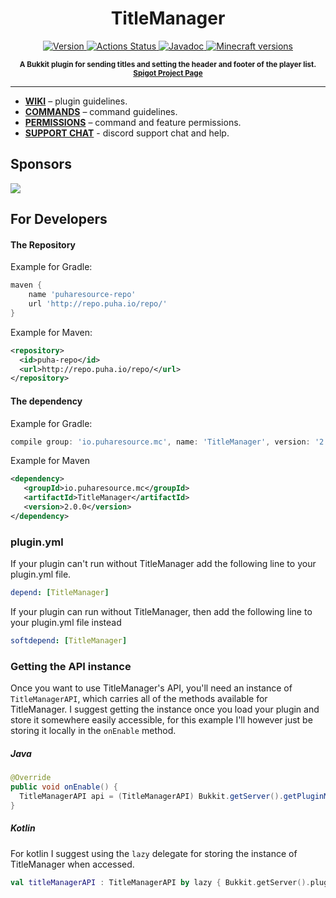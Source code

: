 <h1 align="center">
    TitleManager
</h1>

<p align="center">
    <a href="https://www.spigotmc.org/resources/titlemanager.1049">
        <img src="https://img.shields.io/badge/Version-2.1.7-green"
             alt="Version">
    </a>
    <a href="https://github.com/Puharesource/TitleManager/actions">
        <img src="https://github.com/Puharesource/TitleManager/workflows/Java%20CI/badge.svg"
             alt="Actions Status">
    </a>
    <a href="https://tarkan.dev/javadoc/titlemanager/">
        <img src="https://img.shields.io/badge/JavaDoc-2.1-blue.svg"
             alt="Javadoc">
    </a>
    <a href="https://www.spigotmc.org/resources/titlemanager.1049/updates">
        <img src="https://img.shields.io/badge/Minecraft-1.7%20--%201.15.2-blue"
             alt="Minecraft versions">
    </a>
</p>

<p align="center"><sup><strong>A Bukkit plugin for sending titles and setting the header and footer of the player list. <a href="https://www.spigotmc.org/resources/titlemanager.1049/">Spigot Project Page</a></strong></sup></p>

---

* **[WIKI](https://github.com/Puharesource/TitleManager/wiki)** – plugin guidelines.
* **[COMMANDS](https://github.com/Puharesource/TitleManager/wiki/commands)** – command guidelines.
* **[PERMISSIONS](https://github.com/Puharesource/TitleManager/wiki/permissions)** – command and feature permissions.
* **[SUPPORT CHAT](https://discord.gg/U3Yyu6G)** - discord support chat and help.

Sponsors
--------

<a href="https://mineacademy.org/invite?rl=epqj"><img src="https://i.imgur.com/uIAi9Lx.png"></a>

For Developers
--------------

#### The Repository
Example for Gradle:
```groovy
maven {
    name 'puharesource-repo'
    url 'http://repo.puha.io/repo/'
}
```

Example for Maven:
```xml
<repository>
  <id>puha-repo</id>
  <url>http://repo.puha.io/repo/</url>
</repository>
```

#### The dependency
Example for Gradle:
```groovy
compile group: 'io.puharesource.mc', name: 'TitleManager', version: '2.0.0'
```  

Example for Maven
```xml
<dependency>
   <groupId>io.puharesource.mc</groupId>
   <artifactId>TitleManager</artifactId>
   <version>2.0.0</version>
</dependency>
```

### plugin.yml
If your plugin can't run without TitleManager add the following line to your plugin.yml file.  
```yaml
depend: [TitleManager]
```

If your plugin can run without TitleManager, then add the following line to your plugin.yml file instead
```yaml
softdepend: [TitleManager]
```

### Getting the API instance
Once you want to use TitleManager's API, you'll need an instance of `TitleManagerAPI`, which carries all of the methods available for TitleManager. I suggest getting the instance once you load your plugin and store it somewhere easily accessible, for this example I'll however just be storing it locally in the `onEnable` method.

##### Java
```java
@Override
public void onEnable() {
  TitleManagerAPI api = (TitleManagerAPI) Bukkit.getServer().getPluginManager().getPlugin("TitleManager");
}
```

##### Kotlin
For kotlin I suggest using the `lazy` delegate for storing the instance of TitleManager when accessed.  
```kotlin
val titleManagerAPI : TitleManagerAPI by lazy { Bukkit.getServer().pluginManager.getPlugin("TitleManager") }
```
